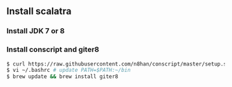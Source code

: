 ## Install scalatra
### Install JDK 7 or 8
### Install conscript and giter8
```bash
$ curl https://raw.githubusercontent.com/n8han/conscript/master/setup.sh | sh
$ vi ~/.bashrc # update PATH=$PATH:~/bin
$ brew update && brew install giter8
```
